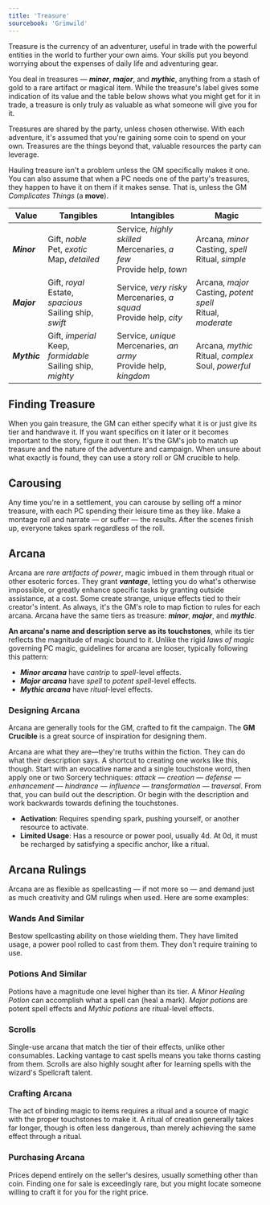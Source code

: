 ```yaml
---
title: 'Treasure'
sourcebook: 'Grimwild'
---
```


Treasure is the currency of an adventurer, useful in trade with the powerful entities in the world to further your own aims. Your skills put you beyond worrying about the expenses of daily life and adventuring gear.

You deal in treasures — **_minor_**, **_major_**, and **_mythic_**, anything from a stash of gold to a rare artifact or magical item. While the treasure's label gives some indication of its value and the table below shows what you might get for it in trade, a treasure is only truly as valuable as what someone will give you for it.

Treasures are shared by the party, unless chosen otherwise. With each adventure, it's assumed that you're gaining some coin to spend on your own. Treasures are the things beyond that, valuable resources the party can leverage.

Hauling treasure isn't a problem unless the GM specifically makes it one. You can also assume that when a PC needs one of the party's treasures, they happen to have it on them if it makes sense. That is, unless the GM _Complicates Things_ (a **move**).

<!-- markdownlint-disable MD033 --->

| Value        | Tangibles                                                        | Intangibles                                                               | Magic                                                            |
| ------------ | ---------------------------------------------------------------- | ------------------------------------------------------------------------- | ---------------------------------------------------------------- |
| **_Minor_**  | Gift, _noble_<br/>Pet, _exotic_<br/>Map, _detailed_                | Service, _highly skilled_<br/>Mercenaries, _a few_<br/>Provide help, _town_ | Arcana, _minor_<br/>Casting, _spell_<br/>Ritual, _simple_          |
| **_Major_**  | Gift, _royal_<br/>Estate, _spacious_<br/>Sailing ship, _swift_     | Service, _very risky_<br/>Mercenaries, _a squad_<br/>Provide help, _city_   | Arcana, _major_<br/>Casting, _potent spell_<br/>Ritual, _moderate_ |
| **_Mythic_** | Gift, _imperial_<br/>Keep, _formidable_<br/>Sailing ship, _mighty_ | Service, _unique_<br/>Mercenaries, _an army_<br/>Provide help, _kingdom_    | Arcana, _mythic_<br/>Ritual, _complex_<br/>Soul, _powerful_        |

<!-- markdownlint-enable MD033 --->

## Finding Treasure

When you gain treasure, the GM can either specify what it is or just give its tier and handwave it. If you want specifics on it later or it becomes important to the story, figure it out then. It's the GM's job to match up treasure and the nature of the adventure and campaign. When unsure about what exactly is found, they can use a story roll or GM crucible to help.

## Carousing

Any time you're in a settlement, you can carouse by selling off a minor treasure, with each PC spending their leisure time as they like. Make a montage roll and narrate — or suffer — the results. After the scenes finish up, everyone takes spark regardless of the roll.

## Arcana

Arcana are _rare artifacts of power_, magic imbued in them through ritual or other esoteric forces. They grant **_vantage_**, letting you do what's otherwise impossible, or greatly enhance specific tasks by granting outside assistance, at a cost. Some create strange, unique effects tied to their creator's intent. As always, it's the GM's role to map fiction to rules for each arcana. Arcana have the same tiers as treasure: **_minor_**, **_major_**, and **_mythic_**.

**An arcana's name and description serve as its touchstones**, while its tier reflects the magnitude of magic bound to it. Unlike the rigid _laws of magic_ governing PC magic, guidelines for arcana are looser, typically following this pattern:

- **_Minor arcana_** have _cantrip_ to _spell_-level effects.
- **_Major arcana_** have _spell_ to _potent spell_-level effects.
- **_Mythic arcana_** have _ritual_-level effects.

### Designing Arcana

Arcana are generally tools for the GM, crafted to fit the campaign. The **GM Crucible** is a great source of inspiration for designing them.

Arcana are what they are—they're truths within the fiction. They can do what their description says. A shortcut to creating one works like this, though. Start with an evocative name and a single touchstone word, then apply one or two Sorcery techniques: _attack — creation — defense — enhancement — hindrance — influence — transformation — traversal_. From that, you can build out the description. Or begin with the description and work backwards towards defining the touchstones.

- **Activation**: Requires spending spark, pushing yourself, or another resource to activate.
- **Limited Usage**: Has a resource or power pool, usually 4d. At 0d, it must be recharged by satisfying a specific anchor, like a ritual.

## Arcana Rulings

Arcana are as flexible as spellcasting — if not more so — and demand just as much creativity and GM rulings when used. Here are some examples:

### Wands And Similar

Bestow spellcasting ability on those wielding them. They have limited usage, a power pool rolled to cast from them. They don't require training to use.

### Potions And Similar

Potions have a magnitude one level higher than its tier. A _Minor Healing Potion_ can accomplish what a spell can (heal a mark). _Major potions_ are potent spell effects and _Mythic potions_ are ritual-level effects.

### Scrolls

Single-use arcana that match the tier of their effects, unlike other consumables. Lacking vantage to cast spells means you take thorns casting from them. Scrolls are also highly sought after for learning spells with the wizard's Spellcraft talent.

### Crafting Arcana

The act of binding magic to items requires a ritual and a source of magic with the proper touchstones to make it. A ritual of creation generally takes far longer, though is often less dangerous, than merely achieving the same effect through a ritual.

### Purchasing Arcana

Prices depend entirely on the seller's desires, usually something other than coin. Finding one for sale is exceedingly rare, but you might locate someone willing to craft it for you for the right price.
